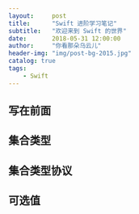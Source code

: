 ```yaml
---
layout:     post
title:      "Swift 进阶学习笔记"
subtitle:   "欢迎来到 Swift 的世界"
date:       2018-05-31 12:00:00
author:     "你看那朵乌云儿"
header-img: "img/post-bg-2015.jpg"
catalog: true
tags:
    - Swift
---
```


## 写在前面

## 集合类型

## 集合类型协议

## 可选值

